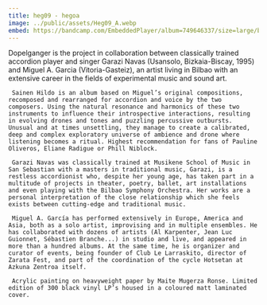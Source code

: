 ```yaml
---
title: heg09 - hegoa
image: ../public/assets/Heg09_A.webp
embed: https://bandcamp.com/EmbeddedPlayer/album=749646337/size=large/bgcol=ffffff/linkcol=0687f5/tracklist=false/artwork=small/transparent=true/
---
```

Dopelganger is the project in collaboration between classically trained accordion player and singer Garazi Navas (Usansolo, Bizkaia-Biscay, 1995) and Miguel A. Garcia (Vitoria-Gasteiz), an artist living in Bilbao with an extensive career in the fields of experimental music and sound art.

     Sainen Hildo is an album based on Miguel’s original compositions, recomposed and rearranged for accordion and voice by the two composers. Using the natural resonance and harmonics of these two instruments to influence their introspective interactions, resulting in evolving drones and tones and puzzling percussive outbursts. Unusual and at times unsettling, they manage to create a calibrated, deep and complex exploratory universe of ambience and drone where listening becomes a ritual. Highest recommendation for fans of Pauline Oliveros, Eliane Radigue or Phill Niblock.

     Garazi Navas was classically trained at Musikene School of Music in San Sebastian with a masters in traditional music, Garazi, is a restless accordionist who, despite her young age, has taken part in a multitude of projects in theater, poetry, ballet, art installations and even playing with the Bilbao Symphony Orchestra. Her works are a personal interpretation of the close relationship which she feels exists between cutting-edge and traditional music.

     Miguel A. García has performed extensively in Europe, America and Asia, both as a solo artist, improvising and in multiple ensembles. He has collaborated with dozens of artists (Al Karpenter, Jean Luc Guionnet, Sébastien Branche...) in studio and live, and appeared in more than a hundred albums. At the same time, he is organizer and curator of events, being founder of Club Le Larraskito, director of Zarata Fest, and part of the coordination of the cycle Hotsetan at Azkuna Zentroa itself.

     Acrylic painting on heavyweight paper by Maite Mugerza Ronse. Limited edition of 300 black vinyl LP’s housed in a coloured matt laminated cover.
